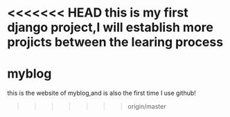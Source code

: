 <<<<<<< HEAD
this is my first django project,I will establish more projicts between the learing process
=======
# myblog
this is the website of myblog,and is also the first time I use github!
>>>>>>> origin/master
